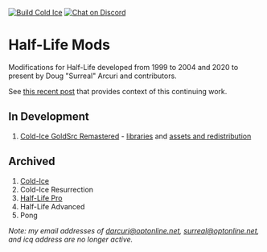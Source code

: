 [![Build Cold Ice](https://github.com/solidi/hl-mods/actions/workflows/package.yml/badge.svg)](https://github.com/solidi/hl-mods/actions/workflows/package.yml)
[![Chat on Discord](https://discordapp.com/api/guilds/790549024373604353/widget.png)](https://discord.gg/Hu2Q6pcJn3)

# Half-Life Mods

Modifications for Half-Life developed from 1999 to 2004 and 2020 to present by Doug "Surreal" Arcuri and contributors.

See [this recent post](https://medium.com/super-jump/building-a-popular-half-life-mod-during-the-rise-of-counter-strike-fec6a5b9fd8f?source=friends_link&sk=6d1427b3f1d832df06bd5b07aaa456bb) that provides context of this continuing work.

## In Development

1. [Cold-Ice GoldSrc Remastered](https://www.moddb.com/mods/cold-ice-remastered) - [libraries](https://github.com/solidi/coldice-remastered) and [assets and redistribution](https://github.com/solidi/hl-mods/tree/master/workspace)
## Archived

1. [Cold-Ice](https://www.moddb.com/mods/cold-ice)
1. Cold-Ice Resurrection
1. [Half-Life Pro](https://web.archive.org/web/20011006015111/http://www.planethalflife.com/features/motw/hlpro.shtm)
1. Half-Life Advanced
1. Pong

*Note: my email addresses of darcuri@optonline.net, surreal@optonline.net, and icq address are no longer active.*
